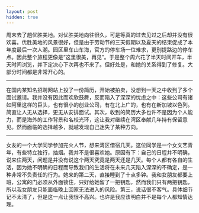 ```yaml
---
layout: post
hidden: true
---
```

周末去了趟优胜美地。对优胜美地向往很久，可是等真的过去见过之后却并没有很欢喜。优胜美地的风景很好，但是由于劳动节的三天假期以及夏天的结束促成了本年度最后一次人潮。园区里车山车海，官方的停车场一位难求，更别提路边的停车点。因此整个旅程更像是“这里很美，再见”。于是整个周六花了半天时间开车，半天时间浏览，并下定决心下次再也不来了。但好处是，和她的关系得到了修复。大部分时间都是非常开心的。

* * *

在国内某知名招聘网站上投了一份简历，开始被拍卖，没想到一天之中收到了多个面试邀请。我并没有因此而欢欣鼓舞，反而陷入了深深的忧虑之中：这些公司有诸如阿里这样的巨头，也有很小的创业公司，有在北上广的，也有在新加坡以色列。简直让人无从选择，更无从安排面试。其次，收到的简历大多也许不是因为个人能力，而是海外的工作背景和名校光环，这让我对继续在湾区奉献几年持有保留意见。然而面临的选择越多，就越发现自己迷失了某种方向。

* * *

女友的一个大学同学参加完火人节，想来湾区借宿几天。这位同学是一个女文艺青年，有些特立独行，抽烟。我并不是很喜欢她。原因有下：自己的日程并不明确，说来住两天，问题是并没有说这个两天究竟是两天还是几天。每个人都有各自的生活，因为她不明确的日程而导致我们的生活将在未来几天陷入深深的不确定，是一种非常不负责任的行为。她来的第二天，直接睡到了十点多钟。我和女朋友都要上班，公寓的门必须从外面锁住，只好给她留了一把钥匙，然而我们只有两把钥匙，所以我女朋友只能面临晚上回家无法进入的风险。第三，说话很不客气。具体细节记不太清了，但是这一点让我很不高兴。也许是我应该明白并不是每个人都知情达理。